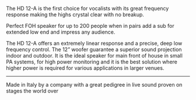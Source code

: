 The HD 12-A is the first choice for vocalists with its great frequency response making the highs crystal clear with no breakup.

Perfect FOH speaker for up to 200 people when in pairs add a sub for extended low end and impress any audience. 

The HD 12-A offers an extremely linear response and a precise, deep low frequency control. The 12” woofer guarantee a superior sound projection indoor and outdoor. It is the ideal speaker for main front of house in small PA systems, for high power monitoring and it is the best solution where higher power is required for various applications in larger venues.

---
Made in Italy by a company with a great pedigree in live sound proven on stages the world over 

